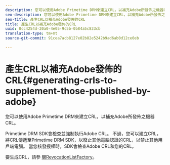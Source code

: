 ```yaml
---
description: 您可以使用Adobe Primetime DRM來建立CRL，以補充Adobe所發佈之機器CRL。
seo-description: 您可以使用Adobe Primetime DRM來建立CRL，以補充Adobe所發佈之機器CRL。
seo-title: 產生CRL以補充Adobe發佈的CRL
title: 產生CRL以補充Adobe發佈的CRL
uuid: 0cc4254d-20a0-4e05-9c5b-0b84a5c833cb
translation-type: tm+mt
source-git-commit: 91cea7acb8127e02b82e5242b9ad6ab0d12ce0eb

---
```



# 產生CRL以補充Adobe發佈的CRL{#generating-crls-to-supplement-those-published-by-adobe}

您可以使用Adobe Primetime DRM來建立CRL，以補充Adobe所發佈之機器CRL。

Primetime DRM SDK會檢查並強制執行Adobe CRL。 不過，您可以建立CRL，將CRL傳遞至Primetime DRM SDK，以廢止其他電腦認證的CRL，以禁止其他用戶端電腦。 當您核發授權時，SDK會檢查Adobe CRL和您的CRL。

要生成CRL，請參 [閱RevocationListFactory](https://help.adobe.com/en_US/primetime/api/drm-apis/server/javadocs-flashaccess-pro/com/adobe/flashaccess/sdk/revocation/RevocationListFactory.html)。
